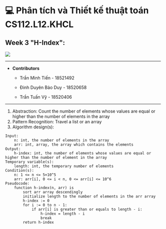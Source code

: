 # 💻 Phân tích và Thiết kế thuật toán CS112.L12.KHCL
## Week 3 "H-Index":

![](https://portal.uit.edu.vn/Styles/profi/images/logo186x150.png)

---
- **Contributors**

	- Trần Minh Tiến - 18521492

	- Đinh Duyên Bảo Duy - 18520658

	- Trần Tuấn Vỹ - 18520406

----
1. Abstraction: Count the number of elements whose values are equal or higher than the number of elements in the array
2. Pattern Recognition: Travel a list or an array
3. Algorithm design(s):
```
Input:
	n: int, the number of elements in the array
	arr: int, array, the array which contains the elements
Output:
	h-index: int, the number of elements whose values are equal or higher than the number of element in the array
Temporary variable(s):
	length: int, the temporary number of elements
Condition(s):
	n: 1 <= n <= 5×10^5
	arr: arr[i], 0 <= i < n, 0 <= arr[i] <= 10^6
Pseudocode:
	function h-index(n, arr) is
		sort arr array descendingly
		initialize length to the number of elements in the arr array
		h-index := 0
		for i := 0 to n - 1:
			if arr[i] is greater than or equals to length - i:
				h-index = length - i
				break
		return h-index
```
